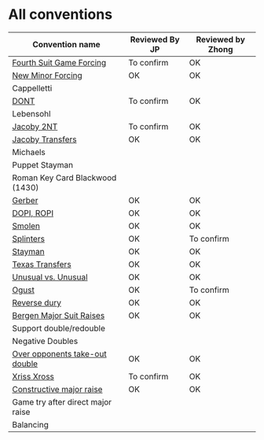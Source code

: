 # All conventions

| Convention name | Reviewed By JP | Reviewed by Zhong |
| --- | --- | --- |
| [Fourth Suit Game Forcing](fourth-suit-forcing.md) |To confirm | OK |
| [New Minor Forcing](new-minor-forcing.md) | OK | OK|
| Cappelletti | | |
| [DONT](dont.md) | To confirm | OK |
| Lebensohl | | |
| [Jacoby 2NT](jacoby-2nt.md) | To confirm | OK |
| [Jacoby Transfers](jacoby-transfers.md) | OK | OK |
| Michaels | | |
| Puppet Stayman | | |
| Roman Key Card Blackwood (1430) | | |
| [Gerber](gerber.md) | OK | OK|
| [DOPI, ROPI](dopi.md) | OK | OK |
| [Smolen](smolen.md) | OK |OK |
| [Splinters](splinters.md) | OK | To confirm  |
| [Stayman](stayman.md) | OK | OK |
| [Texas Transfers](texas-transfers.md) | OK |OK |
| [Unusual vs. Unusual](unusual-over-unusual.md) | OK |OK |
| [Ogust](ogust.md) | OK | To confirm |
| [Reverse dury](drury-reversed.md) | OK | OK |
| [Bergen Major Suit Raises](bergen.md) | OK | OK |
| Support double/redouble | | |
| Negative Doubles | | |
| [Over opponents take-out double](over-opponents-take-out-double.md) | OK | OK |
| [Xriss Xross](xriss-xross.md) | To confirm | OK |
| [Constructive major raise](constructive-major-raise.md) | OK | OK |
| Game try after direct major raise | | |
| Balancing | | |
